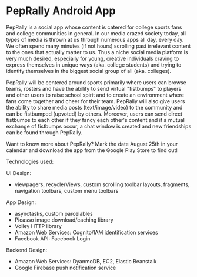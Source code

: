 # PepRally Android App

PepRally is a social app whose content is catered for college sports fans and college communities in general. In our media crazed society today, all types of media is thrown at us through numerous apps all day, every day. We often spend many minutes (if not hours) scrolling past irrelevant content to the ones that actually matter to us. Thus a niche social media platform is very much desired, especially for young, creative individuals craving to express themselves in unique ways (aka. college students) and trying to identify themselves in the biggest social group of all (aka. colleges).

PepRally will be centered around sports primarily where users can browse teams, rosters and have the ability to send virtual "fistbumps" to players and other users to raise school spirit and to create an environment where fans come together and cheer for their team. PepRally will also give users the ability to share media posts (text/image/video) to the community and can be fistbumped (upvoted) by others. Moreover, users can send direct fistbumps to each other if they fancy each other's content and if a mutual exchange of fistbumps occur, a chat window is created and new friendships can be found through PepRally.

Want to know more about PepRally? Mark the date August 25th in your calendar and download the app from the Google Play Store to find out! 

Technologies used:

UI Design:
- viewpagers, recyclerViews, custom scrolling toolbar layouts, fragments, navigation toolbars, custom menu toolbars

App Design:
- asynctasks, custom parcelables
- Picasso image download/caching library
- Volley HTTP library
- Amazon Web Services: Cognito/IAM identification services
- Facebook API: Facebook Login 

Backend Design: 
- Amazon Web Services: DyanmoDB, EC2, Elastic Beanstalk
- Google Firebase push notification service
